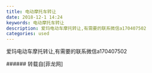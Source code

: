 ```yaml
---
title: 电动摩托车转让
date: 2018-12-1 14:24
keywords: 电动摩托车转让
description: 爱玛电动车摩托转让,有需要的联系微信a170407502
categories: used
---
```

<td class="t_f" id="postmessage_2387952">

爱玛电动车摩托转让,有需要的联系微信a170407502<br/>
<img alt="" border="0" class="zoom" data-cf-modified-7b31c62775187da4ddd83146-="" file="http://www.flw.ph/data/appbyme/upload/image/201812/01/x6MOayqD4l0c.jpg" id="aimg_fJ6QQ" lazyloadthumb="1" onclick="" onmouseover="" src="http://www.flw.ph/data/appbyme/upload/image/201812/01/x6MOayqD4l0c.jpg"/><br/>
<img alt="" border="0" class="zoom" data-cf-modified-7b31c62775187da4ddd83146-="" file="http://www.flw.ph/data/appbyme/upload/image/201812/01/p1ScYoLZSigb.jpg" id="aimg_jBeJG" lazyloadthumb="1" onclick="" onmouseover="" src="http://www.flw.ph/data/appbyme/upload/image/201812/01/p1ScYoLZSigb.jpg"/><br/>
</td>
###### 转载自[菲龙网]